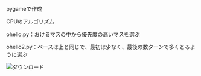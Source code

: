pygameで作成

CPUのアルゴリズム

ohello.py：おけるマスの中から優先度の高いマスを選ぶ

ohello2.py：ベースは上と同じで、最初は少なく、最後の数ターンで多くとるように選ぶ


![ダウンロード](https://user-images.githubusercontent.com/84836565/133793017-2b9389b3-2a73-47c4-a8e6-4623e822e546.gif)
